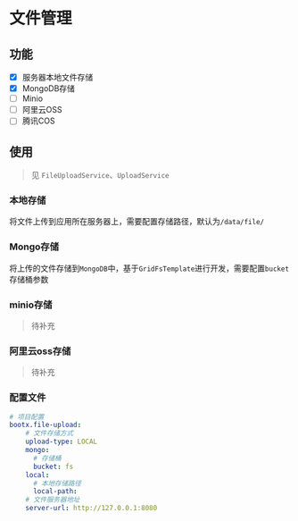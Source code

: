 # 文件管理
## 功能
- [x] 服务器本地文件存储  
- [x] MongoDB存储
- [ ] Minio
- [ ] 阿里云OSS
- [ ] 腾讯COS
## 使用
> 见 `FileUploadService`、`UploadService`
### 本地存储
将文件上传到应用所在服务器上，需要配置存储路径，默认为`/data/file/`
### Mongo存储
将上传的文件存储到`MongoDB`中，基于`GridFsTemplate`进行开发，需要配置`bucket`存储桶参数
### minio存储
> 待补充

### 阿里云oss存储
> 待补充

### 配置文件
```yaml
# 项目配置
bootx.file-upload:
    # 文件存储方式
    upload-type: LOCAL
    mongo:
      # 存储桶
      bucket: fs
    local:
      # 本地存储路径
      local-path:
    # 文件服务器地址
    server-url: http://127.0.0.1:8080
```
